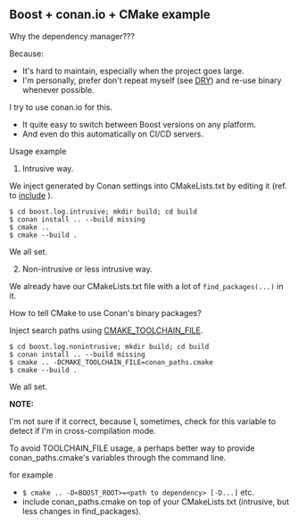 ## Boost + conan.io + CMake example 

Why the dependency manager???

Because:
* It's hard to maintain, especially when the project goes large.
* I'm personally, prefer don't repeat myself (see [DRY](https://en.wikipedia.org/wiki/Don%27t_repeat_yourself)) and re-use binary whenever possible.

I try to use conan.io for this. 
* It quite easy to switch between Boost versions on any platform. 
* And even do this automatically on CI/CD servers.

Usage example

1. Intrusive way.

We inject generated by Conan settings into CMakeLists.txt by editing it (ref. to [include](https://github.com/snikulov/conan.examples/blob/master/boost.log.intrusive/CMakeLists.txt#L14) ).

```shell
$ cd boost.log.intrusive; mkdir build; cd build
$ conan install .. --build missing
$ cmake ..
$ cmake --build .
```
We all set.

2. Non-intrusive or less intrusive way.

We already have our CMakeLists.txt file with a lot of ```find_packages(...)``` in it.

How to tell CMake to use Conan's binary packages?

Inject search paths using [CMAKE_TOOLCHAIN_FILE](https://cmake.org/cmake/help/latest/variable/CMAKE_TOOLCHAIN_FILE.html).

```shell
$ cd boost.log.nonintrusive; mkdir build; cd build
$ conan install .. --build missing
$ cmake .. -DCMAKE_TOOLCHAIN_FILE=conan_paths.cmake
$ cmake --build .
```
We all set.

**NOTE:** 

I'm not sure if it correct, because I, sometimes, check for this variable to detect if I'm in cross-compilation mode.

To avoid TOOLCHAIN_FILE usage, a perhaps better way to provide conan_paths.cmake's variables through the command line.

for example 
* ```$ cmake .. -D<BOOST_ROOT>=<path to dependency> [-D...]``` etc.
* include conan_paths.cmake on top of your CMakeLists.txt (intrusive, but less changes in find_packages).


